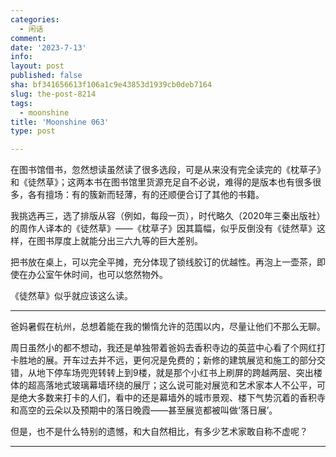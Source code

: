 ```yaml
---
categories:
  - 闲话
comment: 
date: '2023-7-13'
info: 
layout: post
published: false
sha: bf341656613f106a1c9e43853d1939cb0deb7164
slug: the-post-8214
tags:
  - moonshine
title: 'Moonshine 063'
type: post

---
```


在图书馆借书，忽然想读虽然读了很多选段，可是从来没有完全读完的《枕草子》和《徒然草》；这两本书在图书馆里货源充足自不必说，难得的是版本也有很多很多，各有擅场：有的簇新而轻薄，有的还顺便合订了其他的书籍。

我挑选再三，选了排版从容（例如，每段一页），时代略久（2020年三秦出版社）的周作人译本的《徒然草》——《枕草子》因其篇幅，似乎反倒没有《徒然草》这样，在图书厚度上就能分出三六九等的巨大差别。

把书放在桌上，可以完全平摊，充分体现了锁线胶订的优越性。再泡上一壶茶，即使在办公室午休时间，也可以悠然物外。

《徒然草》似乎就应该这么读。

---

爸妈暑假在杭州，总想着能在我的懒惰允许的范围以内，尽量让他们不那么无聊。

周日虽然小的都不想动，我还是单独带着爸妈去香积寺边的英蓝中心看了个网红打卡胜地的展。开车过去并不远，更何况是免费的；新修的建筑展览和施工的部分交错，从地下停车场兜兜转转上到9楼，就是那个小红书上刷屏的跨越两层、突出楼体的超高落地式玻璃幕墙环绕的展厅；这么说可能对展览和艺术家本人不公平，可是绝大多数来打卡的人们，看中的还是幕墙外的城市景观、楼下气势沉着的香积寺和高空的云朵以及预期中的落日晚霞——甚至展览都被叫做‘落日展’。

但是，也不是什么特别的遗憾，和大自然相比，有多少艺术家敢自称不虚呢？

----
